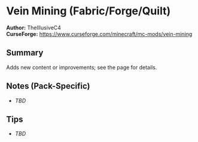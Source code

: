 # Vein Mining (Fabric/Forge/Quilt)

**Author:** TheIllusiveC4  
**CurseForge:** https://www.curseforge.com/minecraft/mc-mods/vein-mining

## Summary
Adds new content or improvements; see the page for details.

## Notes (Pack-Specific)
- _TBD_

## Tips
- _TBD_

